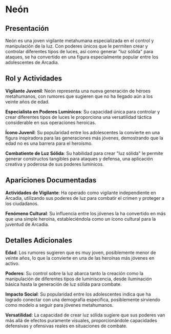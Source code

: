 # Neón

## Presentación

Neón es una joven vigilante metahumana especializada en el control y manipulación de la luz. Con poderes únicos que le permiten crear y controlar diferentes tipos de luces, así como generar "luz sólida" para ataques, se ha convertido en una figura especialmente popular entre los adolescentes de Arcadia.

## Rol y Actividades

**Vigilante Juvenil**: Neón representa una nueva generación de héroes metahumanos, con rumores que sugieren que no ha llegado aún a los veinte años de edad.

**Especialista en Poderes Lumínicos**: Su capacidad única para controlar y crear diferentes tipos de luces le proporciona una versatilidad táctica considerable en sus operaciones heroicas.

**Ícono Juvenil**: Su popularidad entre los adolescentes la convierte en una figura inspiradora para las generaciones más jóvenes, demostrando que la edad no es una barrera para el heroísmo.

**Combatiente de Luz Sólida**: Su habilidad para crear "luz sólida" le permite generar constructos tangibles para ataques y defensa, una aplicación creativa y poderosa de sus poderes lumínicos.

## Apariciones Documentadas

**Actividades de Vigilante**: Ha operado como vigilante independiente en Arcadia, utilizando sus poderes de luz para combatir el crimen y proteger a los ciudadanos.

**Fenómeno Cultural**: Su influencia entre los jóvenes la ha convertido en más que una simple heroína, estableciéndola como un ícono cultural para la juventud de Arcadia.

## Detalles Adicionales

**Edad**: Los rumores sugieren que es muy joven, posiblemente menor de veinte años, lo que la convierte en una de las heroínas más jóvenes en activo.

**Poderes**: Su control sobre la luz abarca tanto la creación como la manipulación de diferentes tipos de luminiscencia, desde iluminación básica hasta la generación de luz sólida para combate.

**Impacto Social**: Su popularidad entre los adolescentes indica que ha logrado conectar con una demografía específica, posiblemente sirviendo como modelo a seguir para jóvenes metahumanos.

**Versatilidad**: La capacidad de crear luz sólida sugiere que sus poderes van más allá de efectos puramente visuales, proporcionándole capacidades defensivas y ofensivas reales en situaciones de combate.